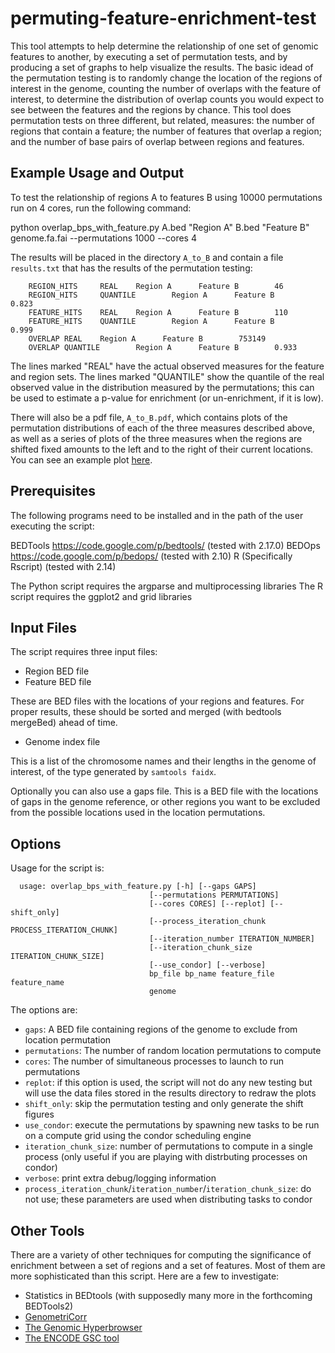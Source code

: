 permuting-feature-enrichment-test
=================================

This tool attempts to help determine the relationship of one set of
genomic features to another, by executing a set of permutation tests,
and by producing a set of graphs to help visualize the results. The basic
idead of the permutation testing is to randomly change the location of the
regions of interest in the genome, counting the number of overlaps with
the feature of interest, to determine the distribution of overlap counts
you would expect to see between the features and the regions by chance. 
This tool does permutation tests on three different, but related, measures:
the number of regions that contain a feature; the number of features that
overlap a region; and the number of base pairs of overlap between regions
and features.

Example Usage and Output
------------------------

To test the relationship of regions A to features B using 10000 permutations run
on 4 cores, run the following command:

   python overlap_bps_with_feature.py A.bed "Region A" B.bed "Feature B" genome.fa.fai --permutations 1000 --cores 4

The results will be placed in the directory `A_to_B` and contain a file `results.txt` that has the results of the
permutation testing:

	    REGION_HITS     REAL    Region A      Feature B        46
	    REGION_HITS     QUANTILE        Region A      Feature B        0.823
	    FEATURE_HITS    REAL    Region A      Feature B        110
	    FEATURE_HITS    QUANTILE        Region A      Feature B        0.999
	    OVERLAP REAL    Region A      Feature B        753149
	    OVERLAP QUANTILE        Region A      Feature B        0.933

The lines marked "REAL" have the actual observed measures for the feature and region
sets. The lines marked "QUANTILE" show the quantile of the real observed value in the
distribution measured by the permutations; this can be used to estimate a p-value
for enrichment (or un-enrichment, if it is low).

There will also be a pdf file, `A_to_B.pdf`, which contains plots of the permutation
distributions of each of the three measures described above, as well as a series of
plots of the three measures when the regions are shifted fixed amounts to the left and
to the right of their current locations. You can see an example plot [here](https://github.com/cwhelan/permuting-feature-enrichment-test/blob/master/example_output/example_plots.pdf?raw=true).

Prerequisites
-------------

The following programs need to be installed and in the path of the
user executing the script:

BEDTools <https://code.google.com/p/bedtools/> (tested with 2.17.0)
BEDOps <https://code.google.com/p/bedops/> (tested with 2.10)
R (Specifically Rscript) (tested with 2.14)

The Python script requires the argparse and multiprocessing libraries
The R script requires the ggplot2 and grid libraries

Input Files
-----------

The script requires three input files:

* Region BED file
* Feature BED file

These are BED files with the locations of your regions and features. For proper
results, these should be sorted and merged (with bedtools mergeBed) ahead of time.

* Genome index file

This is a list of the chromosome names and their lengths in the genome of interest,
of the type generated by `samtools faidx`.

Optionally you can also use a gaps file. This is a BED file with the locations of gaps
in the genome reference, or other regions you want to be excluded from the possible
locations used in the location permutations.

Options
-------

Usage for the script is:

      usage: overlap_bps_with_feature.py [-h] [--gaps GAPS]
                                   [--permutations PERMUTATIONS]
                                   [--cores CORES] [--replot] [--shift_only]
                                   [--process_iteration_chunk PROCESS_ITERATION_CHUNK]
                                   [--iteration_number ITERATION_NUMBER]
                                   [--iteration_chunk_size ITERATION_CHUNK_SIZE]
                                   [--use_condor] [--verbose]
                                   bp_file bp_name feature_file feature_name
                                   genome

The options are:

* `gaps`: A BED file containing regions of the genome to exclude from location permutation
* `permutations`: The number of random location permutations to compute
* `cores`: The number of simultaneous processes to launch to run permutations
* `replot`: if this option is used, the script will not do any new testing but will use
   the data files stored in the results directory to redraw the plots
* `shift_only`: skip the permutation testing and only generate the shift figures
* `use_condor`: execute the permutations by spawning new tasks to be run on a compute
   grid using the condor scheduling engine
* `iteration_chunk_size`: number of permutations to compute in a single process (only useful
   if you are playing with distrbuting processes on condor)
* `verbose`: print extra debug/logging information
* `process_iteration_chunk`/`iteration_number`/`iteration_chunk_size`: do not use; these parameters
   are used when distributing tasks to condor

Other Tools
-----------

There are a variety of other techniques for computing the significance of enrichment between a set of
regions and a set of features. Most of them are more sophisticated than this script. Here are a few
to investigate:

* Statistics in BEDtools (with supposedly many more in the forthcoming BEDTools2)
* [GenometriCorr](http://genometricorr.sourceforge.net/)
* [The Genomic Hyperbrowser](http://hyperbrowser.uio.no/hb/)
* [The ENCODE GSC tool](http://www.encodestatistics.org/)